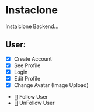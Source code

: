 # Instaclone

Instalclone Backend...

## User:

- [x] Create Account
- [x] See Profile
- [x] Login
- [x] Edit Profile
- [x] Change Avatar (Image Upload)
- [] Follow User
- [] UnFollow User
